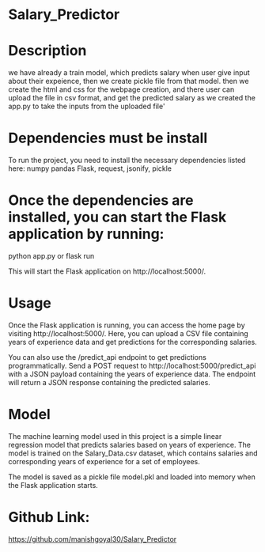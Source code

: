 ﻿# Salary_Predictor

# Description
we have already a train model, which predicts salary when user give input about their expeience, then we create pickle file from that model. then we create the html and css for the webpage creation, and there user can upload the file in csv format, and get the predicted salary as we created the app.py to take the inputs from the uploaded file'

# Dependencies must be install
To run the project, you need to install the necessary dependencies listed here:
numpy 
pandas
Flask, 
request, 
jsonify,
pickle

# Once the dependencies are installed, you can start the Flask application by running:
python app.py
or
flask run

This will start the Flask application on http://localhost:5000/.


# Usage
Once the Flask application is running, you can access the home page by visiting http://localhost:5000/. Here, you can upload a CSV file containing years of experience data and get predictions for the corresponding salaries.

You can also use the /predict_api endpoint to get predictions programmatically. Send a POST request to http://localhost:5000/predict_api with a JSON payload containing the years of experience data. The endpoint will return a JSON response containing the predicted salaries.

# Model
The machine learning model used in this project is a simple linear regression model that predicts salaries based on years of experience. The model is trained on the Salary_Data.csv dataset, which contains salaries and corresponding years of experience for a set of employees.

The model is saved as a pickle file model.pkl and loaded into memory when the Flask application starts.

# Github Link:
https://github.com/manishgoyal30/Salary_Predictor